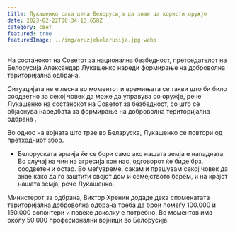 ```yaml
---
title: Лукашенко сака цела Белорусија да знае да користи оружје
date: 2023-02-22T00:34:13.658Z
category: свет
featured: true
featuredImage: ../img/oruzjebelorusija.jpg.webp
---
```


На состанокот на Советот за национална безбедност, претседателот на Белорусија Александар Лукашенко нареди формирање на доброволна територијална одбрана.

Ситуацијата не е лесна во моментот и времињата се такви што би било соодветно за секој човек да може да управува со оружје, рече Лукашенко на состанокот на Советот за безбедност, со што се објаснува наредбата за формирање на доброволна територијална одбрана .

Во однос на војната што трае во Беларуска, Лукашенко се повтори од претходниот збор.

- Белоруската армија ќе се бори само ако нашата земја е нападната. Во случај на чин на агресија кон нас, одговорот ќе биде брз, соодветен и остар. Во меѓувреме, сакам и прашувам секој човек да знае како да го заштити својот дом и семејството барем, и на крајот нашата земја, рече Лукашенко.

Министерот за одбрана, Виктор Хренин додаде дека споменатата територијална доброволна одбрана треба да брои помеѓу 100.000 и 150.000 волонтери и повеќе доколку е потребно. Во моментов има околу 50.000 професионални војници во Белорусија.
